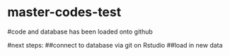 # master-codes-test

#code and database has been loaded onto github

#next steps:
##connect to database via git on Rstudio
##load in new data
